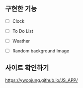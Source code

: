 
## 구현한 기능
- [ ] Clock
- [ ] To Do List
- [ ] Weather
- [ ] Random background Image


## 사이트 확인하기
<a href="https://ywoojung.github.io/JS_APP/" target="_blank">https://ywoojung.github.io/JS_APP/</a>

